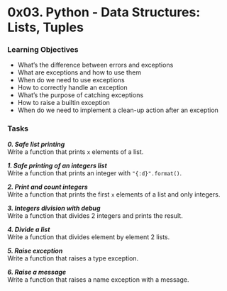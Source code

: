 # 0x03. Python - Data Structures: Lists, Tuples

### Learning Objectives

- What’s the difference between errors and exceptions
- What are exceptions and how to use them
- When do we need to use exceptions
- How to correctly handle an exception
- What’s the purpose of catching exceptions
- How to raise a builtin exception
- When do we need to implement a clean-up action after an exception

### Tasks

_**0. Safe list printing**_  
Write a function that prints `x` elements of a list.

_**1. Safe printing of an integers list**_  
Write a function that prints an integer with `"{:d}".format()`.

_**2. Print and count integers**_  
Write a function that prints the first `x` elements of a list and only integers.

_**3. Integers division with debug**_  
Write a function that divides 2 integers and prints the result.

_**4. Divide a list**_  
Write a function that divides element by element 2 lists.

_**5. Raise exception**_  
Write a function that raises a type exception.

_**6. Raise a message**_  
Write a function that raises a name exception with a message.
